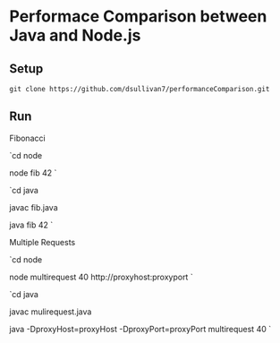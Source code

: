 Performace Comparison between Java and Node.js
==============================================

Setup
-----

`git clone https://github.com/dsullivan7/performanceComparison.git`

Run
---

Fibonacci

`cd node

node fib 42
`

`cd java

javac fib.java

java fib 42
`

Multiple Requests

`cd node

node multirequest 40 http://proxyhost:proxyport
`

`cd java

javac mulirequest.java

java -DproxyHost=proxyHost -DproxyPort=proxyPort multirequest 40 
`
